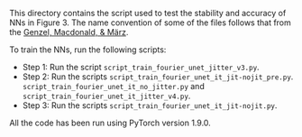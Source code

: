 
This directory contains the script used to test the stability and accuracy of NNs in Figure 3. The name convention of some of the files follows that from the [Genzel, Macdonald, & März](https://github.com/jmaces/robust-nets).

To train the NNs, run the following scripts:

- Step 1: Run the script `script_train_fourier_unet_jitter_v3.py`.
- Step 2: Run the scripts `script_train_fourier_unet_it_jit-nojit_pre.py`. `script_train_fourier_unet_it_no_jitter.py` and `script_train_fourier_unet_it_jitter_v4.py`.
- Step 3: Run the scripts `script_train_fourier_unet_it_jit-nojit.py`.

All the code has been run using PyTorch version 1.9.0.

